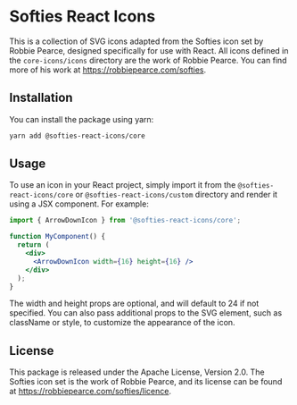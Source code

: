# Softies React Icons

This is a collection of SVG icons adapted from the Softies icon set by Robbie Pearce, designed specifically for use with React. All icons defined in the `core-icons/icons` directory are the work of Robbie Pearce. You can find more of his work at https://robbiepearce.com/softies.

## Installation

You can install the package using yarn:

```bash
yarn add @softies-react-icons/core
```

## Usage

To use an icon in your React project, simply import it from the `@softies-react-icons/core` or `@softies-react-icons/custom` directory and render it using a JSX component. For example:

```jsx
import { ArrowDownIcon } from '@softies-react-icons/core';

function MyComponent() {
  return (
    <div>
      <ArrowDownIcon width={16} height={16} />
    </div>
  );
}
```

The width and height props are optional, and will default to 24 if not specified. You can also pass additional props to the SVG element, such as className or style, to customize the appearance of the icon.

## License
This package is released under the Apache License, Version 2.0. The Softies icon set is the work of Robbie Pearce, and its license can be found at https://robbiepearce.com/softies/licence.